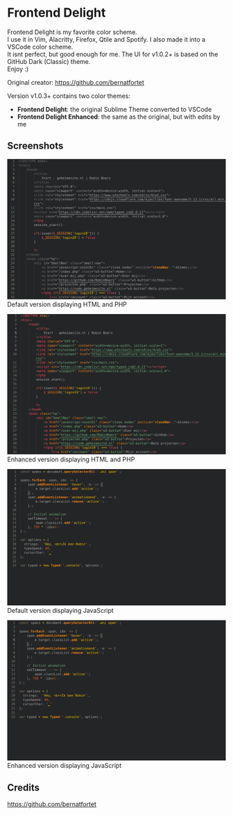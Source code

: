 # Frontend Delight

Frontend Delight is my favorite color scheme.  
I use it in Vim, Alacritty, Firefox, Qtile and Spotify. I also made it into a VSCode color scheme.  
It isnt perfect, but good enough for me. The UI for v1.0.2+ is based on the GitHub Dark (Classic) theme.  
Enjoy :)

Original creator: <https://github.com/bernatfortet>

Version v1.0.3+ contains two color themes:

- **Frontend Delight**: the original Sublime Theme converted to VSCode
- **Frontend Delight Enhanced**: the same as the original, but with edits by me

## Screenshots

![Default version displaying HTML and PHP](./preview1.png)  
Default version displaying HTML and PHP  

![Enhanced version displaying HTML and PHP](./screenshot.png)  
Enhanced version displaying HTML and PHP  

![Default version displaying JavaScript](./preview2.png)  
Default version displaying JavaScript  

![Enhanced version displaying JavaScript](./preview2_enhanced.png)  
Enhanced version displaying JavaScript  

## Credits

<https://github.com/bernatfortet>
